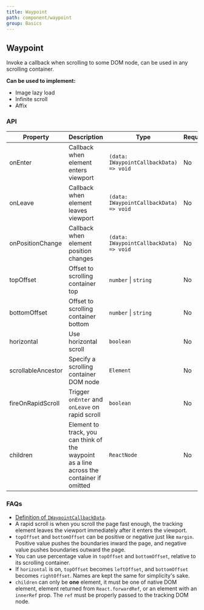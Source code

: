 ```yaml
---
title: Waypoint
path: component/waypoint
group: Basics
---
```


## Waypoint

Invoke a callback when scrolling to some DOM node, can be used in any scrolling container.

**Can be used to implement:**

- Image lazy load
- Infinite scroll
- Affix

### API

| Property           | Description                                                                               | Type                                    | Required | Default | Alternative |
| ------------------ | ----------------------------------------------------------------------------------------- | --------------------------------------- | -------- | ------- | ----------- |
| onEnter            | Callback when element enters viewport                                                     | `(data: IWaypointCallbackData) => void` | No       |         |             |
| onLeave            | Callback when element leaves viewport                                                     | `(data: IWaypointCallbackData) => void` | No       |         |             |
| onPositionChange   | Callback when element position changes                                                    | `(data: IWaypointCallbackData) => void` | No       |         |             |
| topOffset          | Offset to scrolling container top                                                         | `number` \| `string`                    | No       | `0px`   |             |
| bottomOffset       | Offset to scrolling container bottom                                                      | `number` \| `string`                    | No       | `0px`   |             |
| horizontal         | Use horizontal scroll                                                                     | `boolean`                               | No       | `false` | `true`      |
| scrollableAncestor | Specify a scrolling container DOM node                                                    | `Element`                               | No       |         |             |
| fireOnRapidScroll  | Trigger `onEnter` and `onLeave` on rapid scroll                                           | `boolean`                               | No       | `true`  |             |
| children           | Element to track, you can think of the waypoint as a line across the container if omitted | `ReactNode`                             | No       |         |             |

### FAQs

- [Definition of `IWaypointCallbackData`](../../apidoc/interfaces/IWaypointCallbackData.html).
- A rapid scroll is when you scroll the page fast enough, the tracking element leaves the viewport immediately after it enters the viewport.
- `topOffset` and `bottomOffset` can be positive or negative just like `margin`. Positive value pushes the boundaries inward the page, and negative value pushes boundaries outward the page.
- You can use percentage value in `topOffset` and `bottomOffset`, relative to its scrolling container.
- If `horizontal` is on, `topOffset` becomes `leftOffset`, and `bottomOffset` becomes `rightOffset`. Names are kept the same for simplicity's sake.
- `children` can only be **one** element, it must be one of native DOM element, element returned from `React.forwardRef`, or an element with an `innerRef` prop. The `ref` must be properly passed to the tracking DOM node.
